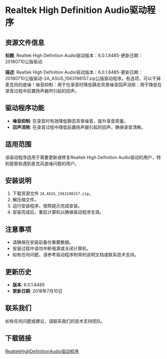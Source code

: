 # Realtek High Definition Audio驱动程序

## 资源文件信息

**标题**: Realtek High Definition Audio驱动版本：6.0.1.8485-更新日期：20180710公版驱动

**描述**: Realtek High Definition Audio驱动版本：6.0.1.8485-更新日期：20180710公版驱动-2A_ASUS_1563198157.zip公版驱动程序。有选项，可以干掉麦克风的底噪！噪音抑制：用于在录音时降低静态背景噪音回声消除：用于降低在录音过程中前置扬声器所引起的回声。

## 驱动程序功能

- **噪音抑制**: 在录音时有效降低静态背景噪音，提升录音质量。
- **回声消除**: 在录音过程中降低前置扬声器引起的回声，确保录音清晰。

## 适用范围

该驱动程序适用于需要更新或修复Realtek High Definition Audio驱动的用户，特别是那些遇到麦克风底噪问题的用户。

## 安装说明

1. 下载资源文件 `2A_ASUS_1563198157.zip`。
2. 解压缩文件。
3. 运行安装程序，按照提示完成安装。
4. 安装完成后，重启计算机以确保驱动程序生效。

## 注意事项

- 请确保在安装前备份重要数据。
- 安装过程中请勿中断电源或关闭计算机。
- 如有任何问题，请参考驱动程序附带的说明文档或联系技术支持。

## 更新历史

- **版本**: 6.0.1.8485
- **更新日期**: 2018年7月10日

## 联系我们

如有任何问题或建议，请联系我们的技术支持团队。

## 下载链接

[RealtekHighDefinitionAudio驱动程序](https://pan.quark.cn/s/f8d45aefd36e)